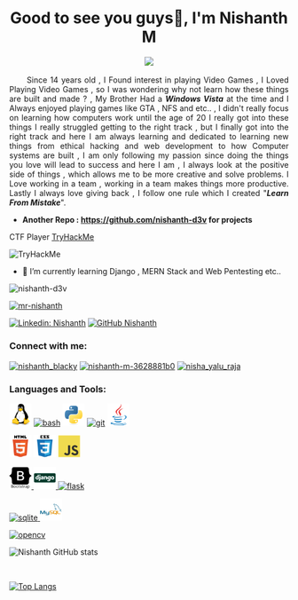 

<div align = "center"> 
  <h1 align="center">Good to see you guys👋, I'm Nishanth M</h1>
  <img src="https://media.giphy.com/media/f3iwJFOVOwuy7K6FFw/giphy.gif?cid=ecf05e47t3ua84z6i952uqwlimrg2kq9u9s7v33i4vw7pcnb&rid=giphy.gif&ct=g">
</div> 


<!--
![](https://media.giphy.com/media/L1R1tvI9svkIWwpVYr/giphy.gif) </div>
<img src="https://github.com/TheDudeThatCode/TheDudeThatCode/blob/master/Assets/Hi.gif" width="29px">   
**JOKER-NISHANTH/JOKER-NISHANTH** is a ✨ _special_ ✨ repository because its `README.md` (this file) appears on your GitHub profile.
<h3 align="center">A passionate in coding from India</h3>
Here are some ideas to get you started:

- 🔭 I’m currently working on ...
- 🌱 I’m currently learning ...
- 👯 I’m looking to collaborate on ...
- 🤔 I’m looking for help with ...
- 💬 Ask me about ...
- 📫 How to reach me: ...
- 😄 Pronouns: ...
- ⚡ Fun fact: ...
https://github.com/JOKER-NISHANTH

-->


<p align="justify">
 	&nbsp;&nbsp;&nbsp;&nbsp;&nbsp; Since 14 years old , 
I Found interest in playing Video Games , I Loved Playing Video Games 
, so I was wondering why not learn how these things are built and made ? 
, My Brother Had a <i><strong>Windows Vista</strong></i> at the time and I Always enjoyed playing games like GTA , NFS and etc..
, I didn't really focus on learning how computers work until the age of 20 
I really got into these things I really struggled getting to the right track 
, but I finally got into the right track and here I am always learning and dedicated 
to learning new things from ethical hacking and web development to how Computer systems are built , 
I am only following my passion since doing the things you love will lead to success and here I am , 
I always look at the positive side of things , which allows me to be more creative and solve problems.
I Love working in a team , working in a team makes things more productive. 
Lastly I always love giving back , 
I follow one rule which I created "<i><strong>Learn From Mistake</strong></i>".
</p>

- **Another Repo : https://github.com/nishanth-d3v for projects**

 CTF Player [TryHackMe](https://tryhackme.com/p/NISHANTH)


 <img src="https://tryhackme-badges.s3.amazonaws.com/NISHANTH.png" alt="TryHackMe">
 

 
- 🌱 I’m currently learning Django , MERN Stack and Web Pentesting etc..


<p align="left"> <img src="https://komarev.com/ghpvc/?username=mr-nishanth&label=Profile%20views&color=0e75b6&style=flat" alt="nishanth-d3v" /> </p>
<p align="left"> <a href="https://github.com/ryo-ma/github-profile-trophy"><img src="https://github-profile-trophy.vercel.app/?username=mr-nishanth" alt="mr-nishanth" /></a> </p>

<!--
<p align="left"> <a href="https://twitter.com/nishanth_blacky" target="blank"><img src="https://img.shields.io/twitter/follow/nishanth_blacky?logo=twitter&style=for-the-badge" alt="nishanth_blacky" /></a> </p>
-->
[![Linkedin: Nishanth](https://img.shields.io/badge/-Nishanth-blue?style=flatsquare&logo=Linkedin&logoColor=white&link=https://www.linkedin.com/in/nishanth-m-3628881b0/)](https://www.linkedin.com/in/nishanth-m-3628881b0/)
[![GitHub Nishanth](https://img.shields.io/github/followers/JOKER-NISHANTH?label=follow&style=social)](https://github.com/nishanth-d3v)

<!--
[![Twitter: Nishanth](https://img.shields.io/twitter/follow/nishanthmohan21?style=social)](https://twitter.com/nishanthmohan21)
<a href="https://stackoverflow.com/users/15107684" target="blank"><img align="center" src="https://cdn.jsdelivr.net/npm/simple-icons@3.0.1/icons/stackoverflow.svg" alt="15107684" height="30" width="40" /></a>
<a href="https://kaggle.com/https://www.kaggle.com/nishanth007/" target="blank"><img align="center" src="https://cdn.jsdelivr.net/npm/simple-icons@3.0.1/icons/kaggle.svg" alt="https://www.kaggle.com/nishanth007/" height="30" width="40" /></a>
<a href="https://www.codechef.com/users/nishanth_m" target="blank"><img align="center" src="https://cdn.jsdelivr.net/npm/simple-icons@3.1.0/icons/codechef.svg" alt="nishanth_m" height="30" width="40" /></a>
<a href="https://www.hackerrank.com/innocentnishanth" target="blank"><img align="center" src="https://cdn.jsdelivr.net/npm/simple-icons@3.0.1/icons/hackerrank.svg" alt="innocentnishanth" height="30" width="40" /></a>
</p>
-->


<h3 align="left">Connect with me:</h3>
<p align="left">
<a href="https://twitter.com/nishanth_blacky" target="blank"><img align="center" src="https://cdn.jsdelivr.net/npm/simple-icons@3.0.1/icons/twitter.svg" alt="nishanth_blacky" height="30" width="40" /></a>
<a href="https://linkedin.com/in/nishanth-m-3628881b0" target="blank"><img align="center" src="https://cdn.jsdelivr.net/npm/simple-icons@3.0.1/icons/linkedin.svg" alt="nishanth-m-3628881b0" height="30" width="40" /></a>
<a href="https://www.instagram.com/nisha_yalu_raja/" target="blank"><img align="center" src="https://cdn.jsdelivr.net/npm/simple-icons@3.0.1/icons/instagram.svg" alt="nisha_yalu_raja" height="30" width="40" /></a>
  

<h3 align="left">Languages and Tools:</h3>

<a href="https://www.linux.org/" target="_blank"><img src="https://raw.githubusercontent.com/devicons/devicon/master/icons/linux/linux-original.svg" alt="linux" width="40" height="40"/></a> <a href="https://www.gnu.org/software/bash/" target="_blank"> <img src="https://www.vectorlogo.zone/logos/gnu_bash/gnu_bash-icon.svg" alt="bash" width="40" height="40"/></a> <a href="https://www.python.org" target="_blank"> <img src="https://raw.githubusercontent.com/devicons/devicon/master/icons/python/python-original.svg" alt="python" width="40" height="40"/></a> <a href="https://git-scm.com/" target="_blank"> <img src="https://www.vectorlogo.zone/logos/git-scm/git-scm-icon.svg" alt="git" width="40" height="40"/></a> <a href="https://www.java.com" target="_blank"> <img src="https://raw.githubusercontent.com/devicons/devicon/master/icons/java/java-original.svg" alt="java" width="40" height="40"/>
<!--Front end-->
<a href="https://www.w3.org/html/" target="_blank"> <img src="https://raw.githubusercontent.com/devicons/devicon/master/icons/html5/html5-original-wordmark.svg" alt="html5" width="40" height="40"/></a> <a href="https://www.w3schools.com/css/" target="_blank"> <img src="https://raw.githubusercontent.com/devicons/devicon/master/icons/css3/css3-original-wordmark.svg" alt="css3" width="40" height="40"/></a>  <a href="https://developer.mozilla.org/en-US/docs/Web/JavaScript" target="_blank"> <img src="https://raw.githubusercontent.com/devicons/devicon/master/icons/javascript/javascript-original.svg" alt="javascript" width="40" height="40"/> </a>
<!--Frameworks-->
<a href="https://getbootstrap.com" target="_blank"> <img src="https://raw.githubusercontent.com/devicons/devicon/master/icons/bootstrap/bootstrap-plain-wordmark.svg" alt="bootstrap" width="40" height="40"/> </a>
<a href="https://www.djangoproject.com/" target="_blank"> <img src="https://raw.githubusercontent.com/devicons/devicon/master/icons/django/django-original.svg" alt="django" width="40" height="40"/> </a>
<a href="https://flask.palletsprojects.com/" target="_blank"> <img src="https://www.vectorlogo.zone/logos/pocoo_flask/pocoo_flask-icon.svg" alt="flask" width="40" height="40"/> </a> 
<!--DataBase-->
<a href="https://www.sqlite.org/" target="_blank"> <img src="https://www.vectorlogo.zone/logos/sqlite/sqlite-icon.svg" alt="sqlite" width="40" height="40"/> </a>
<a href="https://www.mysql.com/" target="_blank"> <img src="https://raw.githubusercontent.com/devicons/devicon/master/icons/mysql/mysql-original-wordmark.svg" alt="mysql" width="40" height="40"/> </a> 
<!-- PHP
<a href="https://www.php.net" target="_blank"> <img src="https://raw.githubusercontent.com/devicons/devicon/master/icons/php/php-original.svg" alt="php" width="40" height="40"/> </a>
-->

<!--Computer vision ( CV )--> 
<a href="https://opencv.org/" target="_blank"> <img src="https://www.vectorlogo.zone/logos/opencv/opencv-icon.svg" alt="opencv" width="40" height="40"/> </a>
<!--
<h3 align="left">Languages and Tools:</h3>
<p align="left"> 
<a href="https://www.gnu.org/software/bash/" target="_blank"> <img src="https://www.vectorlogo.zone/logos/gnu_bash/gnu_bash-icon.svg" alt="bash" width="40" height="40"/> </a> 
<a href="https://getbootstrap.com" target="_blank"> <img src="https://raw.githubusercontent.com/devicons/devicon/master/icons/bootstrap/bootstrap-plain-wordmark.svg" alt="bootstrap" width="40" height="40"/> </a>
<a href="https://www.cprogramming.com/" target="_blank"> <img src="https://raw.githubusercontent.com/devicons/devicon/master/icons/c/c-original.svg" alt="c" width="40" height="40"/> 
</a> <a href="https://www.w3schools.com/cpp/" target="_blank"> <img src="https://raw.githubusercontent.com/devicons/devicon/master/icons/cplusplus/cplusplus-original.svg" alt="cplusplus" width="40" height="40"/> </a> 
<a href="https://www.w3schools.com/cs/" target="_blank"> <img src="https://raw.githubusercontent.com/devicons/devicon/master/icons/csharp/csharp-original.svg" alt="csharp" width="40" height="40"/> </a>
<a href="https://www.w3schools.com/css/" target="_blank"> <img src="https://raw.githubusercontent.com/devicons/devicon/master/icons/css3/css3-original-wordmark.svg" alt="css3" width="40" height="40"/> </a>
<a href="https://www.djangoproject.com/" target="_blank"> <img src="https://raw.githubusercontent.com/devicons/devicon/master/icons/django/django-original.svg" alt="django" width="40" height="40"/> </a>
<a href="https://www.docker.com/" target="_blank"> <img src="https://raw.githubusercontent.com/devicons/devicon/master/icons/docker/docker-original-wordmark.svg" alt="docker" width="40" height="40"/> </a>
<a href="https://dotnet.microsoft.com/" target="_blank"> <img src="https://raw.githubusercontent.com/devicons/devicon/master/icons/dot-net/dot-net-original-wordmark.svg" alt="dotnet" width="40" height="40"/> </a>
<a href="https://expressjs.com" target="_blank"> <img src="https://raw.githubusercontent.com/devicons/devicon/master/icons/express/express-original-wordmark.svg" alt="express" width="40" height="40"/>
</a> <a href="https://firebase.google.com/" target="_blank"> <img src="https://www.vectorlogo.zone/logos/firebase/firebase-icon.svg" alt="firebase" width="40" height="40"/> </a>
<a href="https://flask.palletsprojects.com/" target="_blank"> <img src="https://www.vectorlogo.zone/logos/pocoo_flask/pocoo_flask-icon.svg" alt="flask" width="40" height="40"/> </a>
<a href="https://git-scm.com/" target="_blank"> <img src="https://www.vectorlogo.zone/logos/git-scm/git-scm-icon.svg" alt="git" width="40" height="40"/> </a>
<a href="https://golang.org" target="_blank"> <img src="https://raw.githubusercontent.com/devicons/devicon/master/icons/go/go-original.svg" alt="go" width="40" height="40"/> </a>
<a href="https://gulpjs.com" target="_blank"> <img src="https://raw.githubusercontent.com/devicons/devicon/master/icons/gulp/gulp-plain.svg" alt="gulp" width="40" height="40"/> </a>
<a href="https://heroku.com" target="_blank"> <img src="https://www.vectorlogo.zone/logos/heroku/heroku-icon.svg" alt="heroku" width="40" height="40"/> </a>
<a href="https://www.w3.org/html/" target="_blank"> <img src="https://raw.githubusercontent.com/devicons/devicon/master/icons/html5/html5-original-wordmark.svg" alt="html5" width="40" height="40"/> </a>
<a href="https://www.java.com" target="_blank"> <img src="https://raw.githubusercontent.com/devicons/devicon/master/icons/java/java-original.svg" alt="java" width="40" height="40"/>
</a> <a href="https://developer.mozilla.org/en-US/docs/Web/JavaScript" target="_blank"> <img src="https://raw.githubusercontent.com/devicons/devicon/master/icons/javascript/javascript-original.svg" alt="javascript" width="40" height="40"/> </a>
<a href="https://kubernetes.io" target="_blank"> <img src="https://www.vectorlogo.zone/logos/kubernetes/kubernetes-icon.svg" alt="kubernetes" width="40" height="40"/> </a>
<a href="https://www.linux.org/" target="_blank"> <img src="https://raw.githubusercontent.com/devicons/devicon/master/icons/linux/linux-original.svg" alt="linux" width="40" height="40"/> </a>
<a href="https://www.mongodb.com/" target="_blank"> <img src="https://raw.githubusercontent.com/devicons/devicon/master/icons/mongodb/mongodb-original-wordmark.svg" alt="mongodb" width="40" height="40"/></a>
<a href="https://www.mysql.com/" target="_blank"> <img src="https://raw.githubusercontent.com/devicons/devicon/master/icons/mysql/mysql-original-wordmark.svg" alt="mysql" width="40" height="40"/> </a>
<a href="https://nodejs.org" target="_blank"> <img src="https://raw.githubusercontent.com/devicons/devicon/master/icons/nodejs/nodejs-original-wordmark.svg" alt="nodejs" width="40" height="40"/> </a>
<a href="https://opencv.org/" target="_blank"> <img src="https://www.vectorlogo.zone/logos/opencv/opencv-icon.svg" alt="opencv" width="40" height="40"/> </a>
<a href="https://www.oracle.com/" target="_blank"> <img src="https://raw.githubusercontent.com/devicons/devicon/master/icons/oracle/oracle-original.svg" alt="oracle" width="40" height="40"/> </a>
<a href="https://www.perl.org/" target="_blank"> <img src="https://api.iconify.design/logos-perl.svg" alt="perl" width="40" height="40"/> </a>
<a href="https://www.php.net" target="_blank"> <img src="https://raw.githubusercontent.com/devicons/devicon/master/icons/php/php-original.svg" alt="php" width="40" height="40"/> </a>
<a href="https://www.postgresql.org" target="_blank"> <img src="https://raw.githubusercontent.com/devicons/devicon/master/icons/postgresql/postgresql-original-wordmark.svg" alt="postgresql" width="40" height="40"/> </a>
<a href="https://www.python.org" target="_blank"> <img src="https://raw.githubusercontent.com/devicons/devicon/master/icons/python/python-original.svg" alt="python" width="40" height="40"/> </a>
<a href="https://reactjs.org/" target="_blank"> <img src="https://raw.githubusercontent.com/devicons/devicon/master/icons/react/react-original-wordmark.svg" alt="react" width="40" height="40"/> </a>
<a href="https://redux.js.org" target="_blank"> <img src="https://raw.githubusercontent.com/devicons/devicon/master/icons/redux/redux-original.svg" alt="redux" width="40" height="40"/> </a>
<a href="https://sass-lang.com" target="_blank"> <img src="https://raw.githubusercontent.com/devicons/devicon/master/icons/sass/sass-original.svg" alt="sass" width="40" height="40"/> </a>
<a href="https://scikit-learn.org/" target="_blank"> <img src="https://upload.wikimedia.org/wikipedia/commons/0/05/Scikit_learn_logo_small.svg" alt="scikit_learn" width="40" height="40"/> </a> 
<a href="https://www.sqlite.org/" target="_blank"> <img src="https://www.vectorlogo.zone/logos/sqlite/sqlite-icon.svg" alt="sqlite" width="40" height="40"/> </a> 
<a href="https://www.tensorflow.org" target="_blank"> <img src="https://www.vectorlogo.zone/logos/tensorflow/tensorflow-icon.svg" alt="tensorflow" width="40" height="40"/> </a> 
<a href="https://www.typescriptlang.org/" target="_blank"> <img src="https://raw.githubusercontent.com/devicons/devicon/master/icons/typescript/typescript-original.svg" alt="typescript" width="40" height="40"/> </a>
<a href="https://vuejs.org/" target="_blank"> <img src="https://raw.githubusercontent.com/devicons/devicon/master/icons/vuejs/vuejs-original-wordmark.svg" alt="vuejs" width="40" height="40"/> </a>
</p>
-->

![Nishanth GitHub stats](https://github-readme-stats.vercel.app/api?username=mr-nishanth&show_icons=true&theme=radical)

  </br>
  
[![Top Langs](https://github-readme-stats.vercel.app/api/top-langs/?username=mr-nishanth&layout=compact&theme=radical)](https://github.com/mr-nishanth/github-readme-stats)

<!-- <p><img align="center" src="https://github-readme-streak-stats.herokuapp.com/?user=mr-nishanth&show_icons=true&theme=radical" alt="mr-nishanth" /></p> -->
<!-- <p><img align="center" src="https://github-readme-streak-stats.herokuapp.com/?user=mr-nishanth&show_icons=true&theme=radical" alt="mr-nishanth" /></p> -->


<!--
[![website](https://img.shields.io/badge/PortfolioWebsite-pawan.live-2648ff?style=flat-square&logo=google-chrome)](https://pawan.live/)
-->
